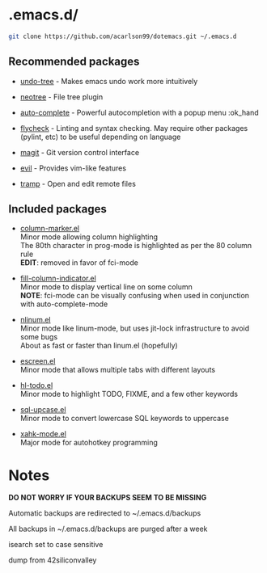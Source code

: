 # .emacs.d/

```bash
git clone https://github.com/acarlson99/dotemacs.git ~/.emacs.d
```

## Recommended packages

* [undo-tree](https://www.emacswiki.org/emacs/UndoTree) - Makes emacs undo work more intuitively

* [neotree](https://github.com/jaypei/emacs-neotree) - File tree plugin

* [auto-complete](https://www.emacswiki.org/emacs/AutoComplete) - Powerful autocompletion with a popup menu :ok_hand

* [flycheck](https://www.flycheck.org/) - Linting and syntax checking.  May require other packages (pylint, etc) to be useful depending on language

* [magit](https://magit.vc/) - Git version control interface

* [evil](https://www.emacswiki.org/emacs/Evil) - Provides vim-like features

* [tramp](https://www.emacswiki.org/emacs/TrampMode) - Open and edit remote files

## Included packages

* [column-marker.el](https://www.emacswiki.org/emacs/ColumnMarker)  
Minor mode allowing column highlighting  
The 80th character in prog-mode is highlighted as per the 80 column rule  
**EDIT**: removed in favor of fci-mode

* [fill-column-indicator.el](https://www.emacswiki.org/emacs/FillColumnIndicator)  
Minor mode to display vertical line on some column  
**NOTE**: fci-mode can be visually confusing when used in conjunction with auto-complete-mode

* [nlinum.el](http://elpa.gnu.org/packages/nlinum.html)  
Minor mode like linum-mode, but uses jit-lock infrastructure to avoid some bugs  
About as fast or faster than linum.el (hopefully)

* [escreen.el](https://www.emacswiki.org/emacs/EmacsScreen)  
Minor mode that allows multiple tabs with different layouts

* [hl-todo.el](https://github.com/tarsius/hl-todo)  
Minor mode to highlight TODO, FIXME, and a few other keywords

* [sql-upcase.el](https://www.emacswiki.org/emacs/SqlUpcase)  
Minor mode to convert lowercase SQL keywords to uppercase

* [xahk-mode.el](http://xahlee.info/mswin/emacs_autohotkey_mode.html)  
Major mode for autohotkey programming

# Notes

__DO NOT WORRY IF YOUR BACKUPS SEEM TO BE MISSING__

Automatic backups are redirected to ~/.emacs.d/backups

All backups in ~/.emacs.d/backups are purged after a week

isearch set to case sensitive

dump from 42siliconvalley
